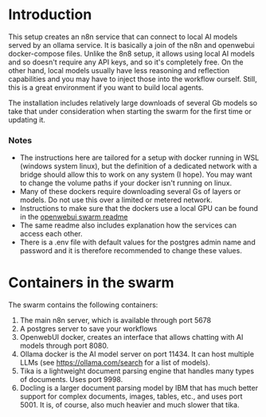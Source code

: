 # Introduction
This setup creates an n8n service that can connect to local AI models served by an ollama service. 
It is basically a join of the n8n and openwebui docker-compose files.
Unlike the 8n8 setup, it allows using local AI models and so doesn't require any API keys, and so it's completely free.
On the other hand, local models usually have less reasoning and reflection capabilities and you may have to inject those into the workflow ourself.
Still, this is a great environment if you want to build local agents. 

The installation includes relatively large downloads of several Gb models so take that under consideration when starting the swarm for the first time or updating it.

### Notes
- The instructions here are tailored for a setup with docker running in WSL (windows system linux), 
but the definition of a dedicated network with a bridge should allow this to work on any system (I hope).
You may want to change the volume paths if your docker isn't running on linux.
- Many of these dockers require downloading several Gs of layers or models. Do not use this over a limited or metered network.
- Instructions to make sure that the dockers use a local GPU can be found in the [openwebui swarm readme](openwebui/readme.md#pre-installation-for-using-gpus-with-docker)
- The same readme also includes explanation how the services can access each other.
- There is a .env file with default values for the postgres admin name and password and it is therefore recommended to change these values.

# Containers in the swarm
The swarm contains the following containers:
1. The main n8n server, which is available through port 5678
2. A postgres server to save your workflows
3. OpenwebUI docker, creates an interface that allows chatting with AI models through port 8080.
4. Ollama docker is the AI model server on port 11434. It can host multiple LLMs (see https://ollama.com/search for a list of models).
5. Tika is a lightweight document parsing engine that handles many types of documents. Uses port 9998.
6. Docling is a larger document parsing model by IBM that has much better support for complex documents, images, tables, etc., and uses port 5001. It is, of course, also much heavier and much slower that tika.

 
